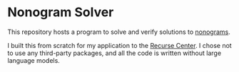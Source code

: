 # Nonogram Solver

This repository hosts a program to solve and verify solutions to [nonograms](https://en.wikipedia.org/wiki/Nonogram).

I built this from scratch for my application to the [Recurse Center](https://www.recurse.com/).
I chose not to use any third-party packages, and all the code is written without large language models.

[//]: # (TODO: Instructions on how to use.)

